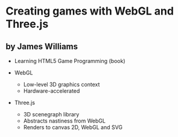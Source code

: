 # Creating games with WebGL and Three.js
## by James Williams

- Learning HTML5 Game Programming (book)

* WebGL
  - Low-level 3D graphics context
  - Hardware-accelerated

* Three.js
  - 3D scenegraph library
  - Abstracts nastiness from WebGL
  - Renders to canvas 2D, WebGL and SVG
